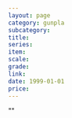 ```yaml
---
layout: page
category: gunpla
subcategory:
title:
series:
item:
scale:
grade:
link:
date: 1999-01-01
price:
---
```


""
